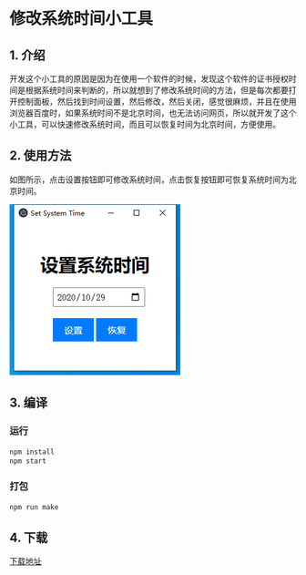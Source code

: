 # 修改系统时间小工具

## 1. 介绍

开发这个小工具的原因是因为在使用一个软件的时候，发现这个软件的证书授权时间是根据系统时间来判断的，所以就想到了修改系统时间的方法，但是每次都要打开控制面板，然后找到时间设置，然后修改，然后关闭，感觉很麻烦，并且在使用浏览器百度时，如果系统时间不是北京时间，也无法访问网页，所以就开发了这个小工具，可以快速修改系统时间，而且可以恢复时间为北京时间，方便使用。

## 2. 使用方法

如图所示，点击设置按钮即可修改系统时间，点击恢复按钮即可恢复系统时间为北京时间。

![readme1.png](readme1.png)

## 3. 编译

### 运行

```bash
npm install
npm start
```

### 打包

```bash
npm run make
```

## 4. 下载

[下载地址]()
